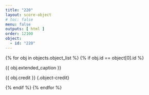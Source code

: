 ```yaml
---
title: "220"
layout: score-object
# toc: false
menu: false
outputs: [ html ]
order: 12100
object:
  - id: "220"
---
```


{% for obj in objects.object_list %}
{% if obj.id == object[0].id %}

{{ obj.extended_caption }}

{{ obj.credit }} {.object-credit}

{% endif %}
{% endfor %}

